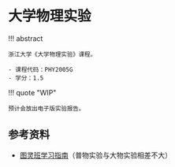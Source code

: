# 大学物理实验

!!! abstract

    浙江大学《大学物理实验》课程。

    - 课程代码：PHY2005G
    - 学分：1.5

!!! quote "WIP"

    预计会放出电子版实验报告。

## 参考资料

- [图灵班学习指南](https://zju-turing.github.io/TuringCourses/math_phys/physics_experiment1/)（普物实验与大物实验相差不大）
